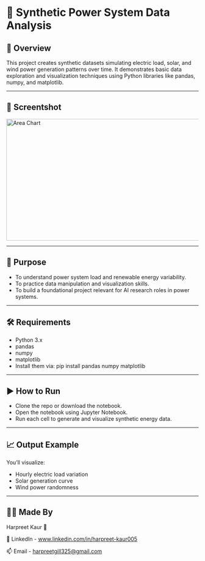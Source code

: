 # 🔋 Synthetic Power System Data Analysis

## 📌 Overview
This project creates synthetic datasets simulating electric load, solar, and wind power generation patterns over time. It demonstrates basic data exploration and visualization techniques using Python libraries like pandas, numpy, and matplotlib.

---

## 📸 Screentshot

<img width="1169" height="318" alt="Area Chart" src="https://github.com/user-attachments/assets/877913e1-85cd-4a82-a4a8-f212008f5b55" />

---

## 🎯 Purpose
- To understand power system load and renewable energy variability.
- To practice data manipulation and visualization skills.
- To build a foundational project relevant for AI research roles in power systems.

---

## 🛠 Requirements
- Python 3.x
- pandas
- numpy
- matplotlib
- Install them via: pip install pandas numpy matplotlib

---

## ▶️ How to Run
- Clone the repo or download the notebook.
- Open the notebook using Jupyter Notebook.
- Run each cell to generate and visualize synthetic energy data.

---

## 📈 Output Example
You’ll visualize:

- Hourly electric load variation
- Solar generation curve
- Wind power randomness

---


## 🙋‍♀️ Made By

Harpreet Kaur 💜

🔗 LinkedIn - www.linkedin.com/in/harpreet-kaur005

📫 Email - harpreetgill325@gmail.com

